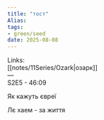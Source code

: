 ```yaml
---
title: "тост"
Alias: 
tags:
- green/seed
date: 2025-08-08
---
```

Links:  
[[notes/11Series/Ozark|озарк]]  
—  
S2E5  - 46:09

Як кажуть євреї

Лє хаем - за життя